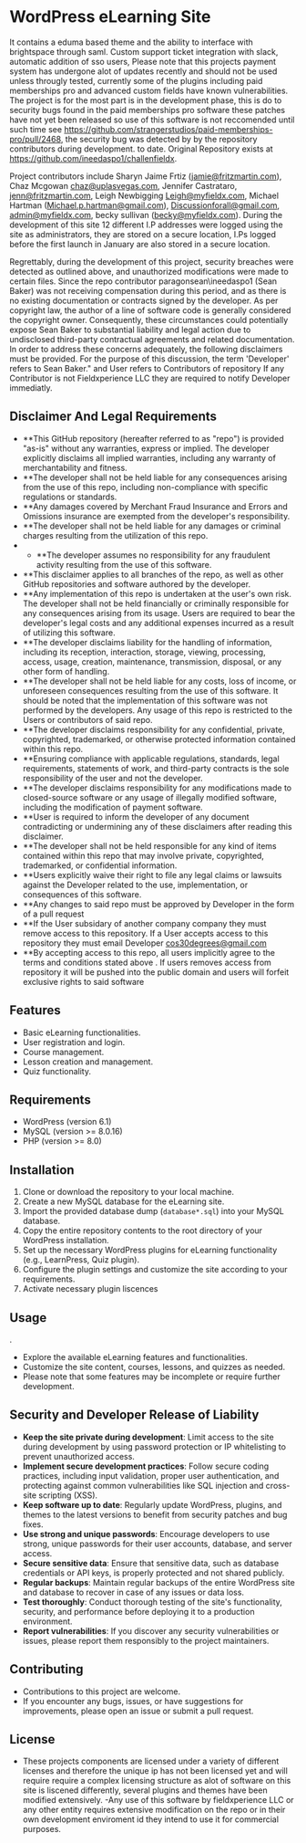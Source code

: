 # WordPress eLearning Site 

It contains a eduma based theme  and the ability to interface with brightspace through saml. Custom support ticket integration with slack, automatic addition of sso users, Please note that this projects payment system has undergone alot of updates recently and should not be used unless througly tested, currently some of the plugins including paid memberships pro and advanced custom fields have known vulnerabilities. The project is for the most part  is in the development phase, this is do to security bugs found in the paid memberships pro software these patches have not yet been released so use of this software is not reccomended until such time see https://github.com/strangerstudios/paid-memberships-pro/pull/2468, the security bug was detected by by the repository contributors during development. 
to date.  Original Repository exists at https://github.com/ineedaspo1/challenfieldx. 


Project contributors include Sharyn Jaime Frtiz (jamie@fritzmartin.com), Chaz Mcgowan chaz@uplasvegas.com, Jennifer Castrataro, jenn@fritzmartin.com, Leigh Newbigging Leigh@myfieldx.com, Michael Hartman (Michael.p.hartman@gmail.com), Discussionforall@gmail.com, admin@myfieldx.com, becky sullivan (becky@myfieldx.com). During the development of this site 12 different I.P addresses were logged using the site as administrators,  they are stored on a secure location, I.Ps logged before the first launch in January are also stored in a secure location. 


Regrettably, during the development of this project, security breaches were detected as outlined above, and unauthorized modifications were made to certain files. Since the repo contributor paragonsean\ineedaspo1 (Sean Baker) was not receiving compensation during this period, and as there is no existing documentation or contracts signed by the developer.  As per copyright law, the author of a line of software code is generally considered the copyright owner. Consequently, these circumstances could potentially expose Sean Baker to substantial liability and legal action due to undisclosed third-party contractual agreements and related documentation. In order to address these concerns adequately, the following disclaimers must be provided. For the purpose of this discussion, the term 'Developer' refers to Sean Baker." and User refers to Contributors of repository If any Contributor is not Fieldxperience LLC they are required to notify Developer immediatly. 


## Disclaimer And Legal Requirements

- **This GitHub repository (hereafter referred to as "repo") is provided "as-is" without any warranties, express or implied. The developer explicitly disclaims all implied warranties, including any warranty of merchantability and fitness. 
- **The developer shall not be held liable for any consequences arising from the use of this repo, including non-compliance with specific regulations or standards.
- **Any damages covered by Merchant Fraud Insurance and Errors and Omissions insurance are exempted from the developer's responsibility.
- **The developer shall not be held liable for any damages or criminal charges resulting from the utilization of this repo.
- - **The developer assumes no responsibility for any fraudulent activity resulting from the use of this software.
- **This disclaimer applies to all branches of the repo, as well as other GitHub repositories and software authored by the developer.
- **Any implementation of this repo is undertaken at the user's own risk. The developer shall not be held financially or criminally responsible for any consequences arising from its usage. Users are required to bear the developer's legal costs and any additional expenses incurred as a result of utilizing this software.
- **The developer disclaims liability for the handling of information, including its reception, interaction, storage, viewing, processing, access, usage, creation, maintenance, transmission, disposal, or any other form of handling.
- **The developer shall not be held liable for any costs, loss of income, or unforeseen consequences resulting from the use of this software. It should be noted that the implementation of this software was not performed by the developers. Any usage of this repo is restricted to the Users or contributors of said repo.
- **The developer disclaims responsibility for any confidential, private, copyrighted, trademarked, or otherwise protected information contained within this repo. 
 - **Ensuring compliance with applicable regulations, standards, legal requirements, statements of work, and third-party contracts is the sole responsibility of the user and not the developer.
- **The developer disclaims responsibility for any modifications made to closed-source software or any usage of illegally modified software, including the modification of payment software.
- **User is required to  inform the developer of any document contradicting or undermining any of these disclaimers  after reading this disclaimer. 
- **The developer shall not be held responsible for any kind of items contained within this repo that may involve private, copyrighted, trademarked, or confidential  information.
- **Users explicitly waive their right to file any legal claims or lawsuits against the Developer related to the use, implementation, or consequences of this software.
- **Any changes to said repo must be approved by Developer in the form of a pull request
- **If the User subsidary of another company  company they must remove access to this repository. If a User accepts access to this repository they must email Developer cos30degrees@gmail.com
- **By accepting access to this repo, all users implicitly agree to the terms and conditions stated above . If users removes access from repository it will be pushed into the public domain and users will forfeit exclusive rights to said software 





## Features

- Basic eLearning functionalities.
- User registration and login.
- Course management.
- Lesson creation and management.
- Quiz functionality.

## Requirements

- WordPress (version 6.1)
- MySQL (version >= 8.0.16)
- PHP (version >= 8.0)

## Installation

1. Clone or download the repository to your local machine.
2. Create a new MySQL database for the eLearning site.
3. Import the provided database dump (`database*.sql`) into your MySQL database.
4. Copy the entire repository contents to the root directory of your WordPress installation.
5. Set up the necessary WordPress plugins for eLearning functionality (e.g., LearnPress, Quiz plugin).
6. Configure the plugin settings and customize the site according to your requirements.
7. Activate necessary plugin liscences  


## Usage
.
- Explore the available eLearning features and functionalities.
- Customize the site content, courses, lessons, and quizzes as needed.
- Please note that some features may be incomplete or require further development.


## Security and Developer Release of Liability 

- **Keep the site private during development**: Limit access to the site during development by using password protection or IP whitelisting to prevent unauthorized access.
- **Implement secure development practices**: Follow secure coding practices, including input validation, proper user authentication, and protecting against common vulnerabilities like SQL injection and cross-site scripting (XSS).
- **Keep software up to date**: Regularly update WordPress, plugins, and themes to the latest versions to benefit from security patches and bug fixes.
- **Use strong and unique passwords**: Encourage developers to use strong, unique passwords for their user accounts, database, and server access.
- **Secure sensitive data**: Ensure that sensitive data, such as database credentials or API keys, is properly protected and not shared publicly.
- **Regular backups**: Maintain regular backups of the entire WordPress site and database to recover in case of any issues or data loss.
- **Test thoroughly**: Conduct thorough testing of the site's functionality, security, and performance before deploying it to a production environment.
- **Report vulnerabilities**: If you discover any security vulnerabilities or issues, please report them responsibly to the project maintainers.





## Contributing

- Contributions to this project are welcome.
- If you encounter any bugs, issues, or have suggestions for improvements, please open an issue or submit a pull request.

## License

- These projects components are licensed under a variety of different licenses and therefore the unique ip has not been licensed yet and will require require a complex licensing structure as alot of software on this site is liscened differently, several plugins and themes have been modified extensively. 
-Any use of this software by fieldxperience LLC or any other entity requires extensive modification on the repo or in their own development enviroment id they intend to use it for commercial purposes. 

